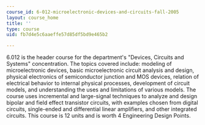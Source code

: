```yaml
---
course_id: 6-012-microelectronic-devices-and-circuits-fall-2005
layout: course_home
title: ''
type: course
uid: fb7d4e5c6aaeffe57d85df5bd9e465b2

---
```

6.012 is the header course for the department's "Devices, Circuits and Systems" concentration. The topics covered include: modeling of microelectronic devices, basic microelectronic circuit analysis and design, physical electronics of semiconductor junction and MOS devices, relation of electrical behavior to internal physical processes, development of circuit models, and understanding the uses and limitations of various models. The course uses incremental and large-signal techniques to analyze and design bipolar and field effect transistor circuits, with examples chosen from digital circuits, single-ended and differential linear amplifiers, and other integrated circuits. This course is 12 units and is worth 4 Engineering Design Points.
